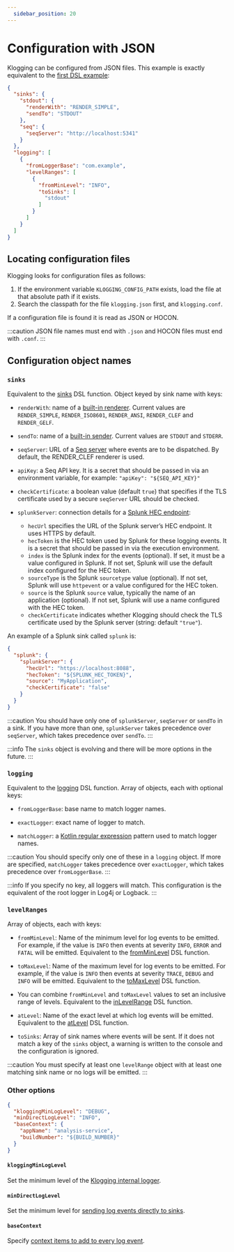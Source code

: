 ```yaml
---
  sidebar_position: 20
---
```


# Configuration with JSON

Klogging can be configured from JSON files. This example is exactly equivalent to
the [first DSL example](dsl#a-simple-example):

```json
{
  "sinks": {
    "stdout": {
      "renderWith": "RENDER_SIMPLE",
      "sendTo": "STDOUT"
    },
    "seq": {
      "seqServer": "http://localhost:5341"
    }
  },
  "logging": [
    {
      "fromLoggerBase": "com.example",
      "levelRanges": [
        {
          "fromMinLevel": "INFO",
          "toSinks": [
            "stdout"
          ]
        }
      ]
    }
  ]
}
```

## Locating configuration files

Klogging looks for configuration files as follows:

1. If the environment variable `KLOGGING_CONFIG_PATH` exists, load the file at that absolute path if
   it exists.
2. Search the classpath for the file `klogging.json` first, and `klogging.conf`.

If a configuration file is found it is read as JSON or HOCON.

:::caution
JSON file names must end with `.json` and HOCON files must end with `.conf`.
:::

## Configuration object names

### `sinks`

Equivalent to the [sinks](dsl#sink) DSL function. Object keyed by sink name with keys:

- `renderWith`: name of a [built-in renderer](built-ins#rendering). Current values
  are `RENDER_SIMPLE`, `RENDER_ISO8601`, `RENDER_ANSI`, `RENDER_CLEF` and `RENDER_GELF`.

- `sendTo`: name of a [built-in sender](built-ins#sending). Current values are `STDOUT` and
  `STDERR`.

- `seqServer`: URL of a [Seq server](https://datalust.co) where events are to be dispatched. By
  default, the RENDER_CLEF renderer is used.

- `apiKey`: a Seq API key. It is a secret that should be passed in via an environment variable, for
  example: `"apiKey": "${SEQ_API_KEY}"`

- `checkCertificate`: a boolean value (default `true`) that specifies if the TLS certificate used by
  a secure `seqServer` URL should be checked.

- `splunkServer`: connection details for a [Splunk HEC endpoint](https://www.splunk.com):
  - `hecUrl` specifies the URL of the Splunk server’s HEC endpoint. It uses HTTPS by default.
  - `hecToken` is the HEC token used by Splunk for these logging events. It is a secret
    that should be passed in via the execution environment.
  - `index` is the Splunk index for the events (optional). If set, it must be a value configured
    in Splunk. If not set, Splunk will use the default index configured for the HEC token.
  - `sourceType` is the Splunk `sourcetype` value (optional). If not set, Splunk will use
    `httpevent` or a value configured for the HEC token.
  - `source` is the Splunk `source` value, typically the name of an application (optional).
    If not set, Splunk will use a name configured with the HEC token.
  - `checkCertificate` indicates whether Klogging should check the TLS certificate used by the
    Splunk server (string: default `"true"`).

An example of a Splunk sink called `splunk` is:

```json
{
  "splunk": {
    "splunkServer": {
      "hecUrl": "https://localhost:8088",
      "hecToken": "${SPLUNK_HEC_TOKEN}",
      "source": "MyApplication",
      "checkCertificate": "false"
    }
  }
}
```

:::caution
You should have only one of `splunkServer`, `seqServer` or `sendTo` in a sink. If
you have more than one, `splunkServer` takes precedence over `seqServer`, which takes
precedence over `sendTo`.
:::

:::info
The `sinks` object is evolving and there will be more options in the future.
:::

### `logging`

Equivalent to the [logging](dsl#logging) DSL function. Array of objects, each with optional keys:

- `fromLoggerBase`: base name to match logger names.

- `exactLogger`: exact name of logger to match.

- `matchLogger`: a [Kotlin regular expression](https://kotlinlang.org/api/latest/jvm/stdlib/kotlin.text/-regex/)
  pattern used to match logger names.

:::caution
You should specify only one of these in a `logging` object. If more are specified,
`matchLogger` takes precedence over `exactLogger`, which takes precedence over
`fromLoggerBase`.
:::

:::info
If you specify no key, all loggers will match. This configuration is the equivalent of the root
logger in Log4j or Logback.
:::

### `levelRanges`

Array of objects, each with keys:

- `fromMinLevel`: Name of the minimum level for log events to be emitted. For example, if the value
  is `INFO` then events at severity `INFO`, `ERROR` and `FATAL` will be emitted. Equivalent to
  the [fromMinLevel](dsl#fromminlevel-tomaxlevel-atlevel-and-inlevelrange) DSL function.

- `toMaxLevel`: Name of the maximum level for log events to be emitted. For example, if the value
  is `INFO` then events at severity `TRACE`, `DEBUG` and `INFO` will be emitted. Equivalent to
  the [toMaxLevel](dsl#fromminlevel-tomaxlevel-atlevel-and-inlevelrange) DSL function.

- You can combine `fromMinLevel` and `toMaxLevel` values to set an inclusive range of levels.
  Equivalent to the [inLevelRange](dsl#fromminlevel-tomaxlevel-atlevel-and-inlevelrange) DSL function.

- `atLevel`: Name of the exact level at which log events will be emitted. Equivalent to
  the [atLevel](dsl#fromminlevel-tomaxlevel-atlevel-and-inlevelrange) DSL function.

- `toSinks`: Array of sink names where events will be sent. If it does not match a key of
  the `sinks` object, a  warning is written to the console and the configuration is ignored.

:::caution
You must specify at least one `levelRange` object with at least one matching sink name or no logs
will be emitted.
:::

### Other options

```json
{
  "kloggingMinLogLevel": "DEBUG",
  "minDirectLogLevel": "INFO",
  "baseContext": {
    "appName": "analysis-service",
    "buildNumber": "${BUILD_NUMBER}"
  }
}
```

#### `kloggingMinLogLevel`

Set the minimum level of the [Klogging internal logger](../internals/internal-logger).

#### `minDirectLogLevel`

Set the minimum level for [sending log events directly to sinks](../concepts/direct-logging).

#### `baseContext`

Specify [context items to add to every log event](../context/base-context).
